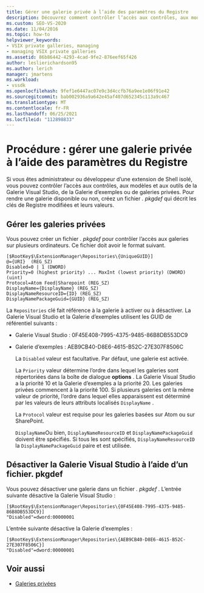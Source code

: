 ```yaml
---
title: Gérer une galerie privée à l’aide des paramètres du Registre
description: Découvrez comment contrôler l’accès aux contrôles, aux modèles et aux outils de la Galerie Visual Studio, de la Galerie d’exemples ou de galeries privées.
ms.custom: SEO-VS-2020
ms.date: 11/04/2016
ms.topic: how-to
helpviewer_keywords:
- VSIX private galleries, managing
- managing VSIX private galleries
ms.assetid: 86b86442-4293-4cad-9fe2-876eef65f426
author: leslierichardson95
ms.author: lerich
manager: jmartens
ms.workload:
- vssdk
ms.openlocfilehash: 9fef1e6447ac07e9c3d4ccfb76a9ee1e06f91e42
ms.sourcegitcommit: bab002936a9a642e45af407d652345c113a9c467
ms.translationtype: MT
ms.contentlocale: fr-FR
ms.lasthandoff: 06/25/2021
ms.locfileid: "112898833"
---
```

# <a name="how-to-manage-a-private-gallery-by-using-registry-settings"></a>Procédure : gérer une galerie privée à l’aide des paramètres du Registre
Si vous êtes administrateur ou développeur d’une extension de Shell isolé, vous pouvez contrôler l’accès aux contrôles, aux modèles et aux outils de la Galerie Visual Studio, de la Galerie d’exemples ou de galeries privées. Pour rendre une galerie disponible ou non, créez un fichier *. pkgdef* qui décrit les clés de Registre modifiées et leurs valeurs.

## <a name="manage-private-galleries"></a>Gérer les galeries privées
 Vous pouvez créer un fichier *. pkgdef* pour contrôler l’accès aux galeries sur plusieurs ordinateurs. Ce fichier doit avoir le format suivant.

```
[$RootKey$\ExtensionManager\Repositories\{UniqueGUID}]
@={URI}  (REG_SZ)
Disabled=0 | 1 (DWORD)
Priority=0 (highest priority) ... MaxInt (lowest priority) (DWORD) (uint)
Protocol=Atom Feed|Sharepoint (REG_SZ)
DisplayName={DisplayName} (REG_SZ)
DisplayNameResourceID={ID} (REG_SZ)
DisplayNamePackageGuid={GUID} (REG_SZ)

```

 La `Repositories` clé fait référence à la galerie à activer ou à désactiver. La Galerie Visual Studio et la Galerie d’exemples utilisent les GUID de référentiel suivants :

- Galerie Visual Studio : 0F45E408-7995-4375-9485-86B8DB553DC9

- Galerie d’exemples : AEB9CB40-D8E6-4615-B52C-27E307F8506C

  La `Disabled` valeur est facultative. Par défaut, une galerie est activée.

  La `Priority` valeur détermine l’ordre dans lequel les galeries sont répertoriées dans la boîte de dialogue **options** . La Galerie Visual Studio a la priorité 10 et la Galerie d’exemples a la priorité 20. Les galeries privées commencent à la priorité 100. Si plusieurs galeries ont la même valeur de priorité, l’ordre dans lequel elles apparaissent est déterminé par les valeurs de leurs attributs localisés `DisplayName` .

  La `Protocol` valeur est requise pour les galeries basées sur Atom ou sur SharePoint.

  `DisplayName`Ou bien, `DisplayNameResourceID` et `DisplayNamePackageGuid` doivent être spécifiés. Si tous les sont spécifiés, `DisplayNameResourceID` la `DisplayNamePackageGuid` paire et est utilisée.

## <a name="disable-the-visual-studio-gallery-using-a-pkgdef-file"></a>Désactiver la Galerie Visual Studio à l’aide d’un fichier. pkgdef
 Vous pouvez désactiver une galerie dans un fichier *. pkgdef* . L’entrée suivante désactive la Galerie Visual Studio :

```
[$RootKey$\ExtensionManager\Repositories\{0F45E408-7995-4375-9485-86B8DB553DC9}]
"Disabled"=dword:00000001

```

 L’entrée suivante désactive la Galerie d’exemples :

```
[$RootKey$\ExtensionManager\Repositories\{AEB9CB40-D8E6-4615-B52C-27E307F8506C}]
"Disabled"=dword:00000001

```

## <a name="see-also"></a>Voir aussi
- [Galeries privées](../extensibility/private-galleries.md)
